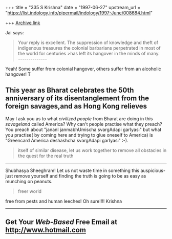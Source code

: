 +++
title = "335 S Krishna"
date = "1997-06-27"
upstream_url = "https://list.indology.info/pipermail/indology/1997-June/008684.html"

+++
[Archive link](https://list.indology.info/pipermail/indology/1997-June/008684.html)



Jai says:


>Your reply is excellent.
>The suppression of knowledge and theft of indigenous treasures the 
>colonial barbarians perpetrated in most of the world for centuries >has 
left its hangover in the minds of many.  
        --------------

Yeah! Some suffer from colonial hangover, others suffer from an 
alcoholic hangover! T

 This year as Bharat celebrates the 50th anniversary of its 
disentanglement from the foreign savages,and as Hong Kong relieves
--------------------------------------

May I ask you as to what *civilized people* from Bharat are doing in
this *savageland* called America? Why can't people practise what they 
preach? You preach about "jananI janmabhUmischa svargAdapi garIyasi"
but what you practise( by coming here and trying to glue oneself
to America) is "Greencard America deshashcha svargAdapi garIyasi"
:-).



> itself of similar disease, let us work together to remove all 
>obstacles in the quest for the real truth 
  --------

Shubhasya Sheeghram! Let us not waste time in something this auspicious- 
just remove yourself and finding the truth is going to be as easy as 
munching on peanuts.


>freer world

free from pests and human leeches! Oh sure!!!!
Krishna


---------------------------------------------------------
Get Your *Web-Based* Free Email at http://www.hotmail.com
---------------------------------------------------------




